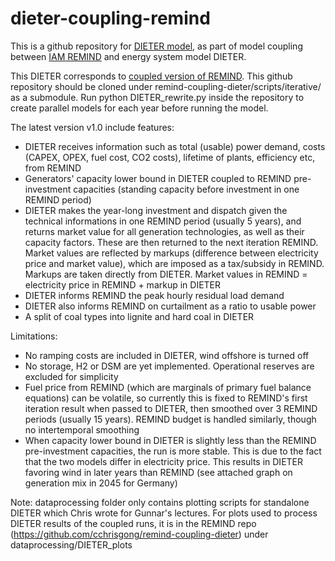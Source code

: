 # dieter-coupling-remind
This is a github repository for [DIETER model](https://gitlab.com/diw-evu/dieter_public/dietergms), as part of model coupling between [IAM REMIND](https://github.com/remindmodel/remind) and energy system model DIETER.

This DIETER corresponds to [coupled version of REMIND](https://github.com/cchrisgong/remind-coupling-dieter/). This github repository should be cloned under 
remind-coupling-dieter/scripts/iterative/ as a submodule.
Run python DIETER_rewrite.py inside the repository to create parallel models for each year before running the model.

The latest version v1.0 include features:
- DIETER receives information such as total (usable) power demand, costs (CAPEX, OPEX, fuel cost, CO2 costs), lifetime of plants, efficiency etc, from REMIND
- Generators' capacity lower bound in DIETER coupled to REMIND pre-investment capacities (standing capacity before investment in one REMIND period)
- DIETER makes the year-long investment and dispatch given the technical informations in one REMIND period (usually 5 years), and returns market value for all generation technologies, as well as their capacity factors. These are then returned to the next iteration REMIND. Market values are reflected by markups (difference between electricity price and market value), which are imposed as a tax/subsidy in REMIND. Markups are taken directly from DIETER. Market values in REMIND = electricity price in REMIND + markup in DIETER
- DIETER informs REMIND the peak hourly residual load demand
- DIETER also informs REMIND on curtailment as a ratio to usable power
- A split of coal types into lignite and hard coal in DIETER 

Limitations:
- No ramping costs are included in DIETER, wind offshore is turned off
- No storage, H2 or DSM are yet implemented. Operational reserves are excluded for simplicity
- Fuel price from REMIND (which are marginals of primary fuel balance equations) can be volatile, so currently this is fixed to REMIND's first iteration result when passed to DIETER, then smoothed over 3 REMIND periods (usually 15 years). REMIND budget is handled similarly, though no intertemporal smoothing
- When capacity lower bound in DIETER is slightly less than the REMIND pre-investment capacities, the run is more stable. This is due to the fact that the two models differ in electricity price. This results in DIETER favoring wind in later years than REMIND (see attached graph on generation mix in 2045 for Germany)


Note:
dataprocessing folder only contains plotting scripts for standalone DIETER which Chris wrote for Gunnar's lectures. For plots used to process DIETER results of the coupled runs, it is in the REMIND repo (https://github.com/cchrisgong/remind-coupling-dieter) under dataprocessing/DIETER_plots




